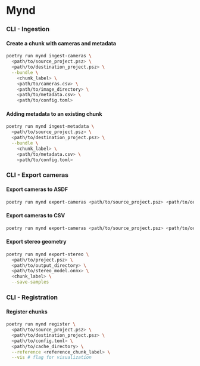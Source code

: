 # Mynd

### CLI - Ingestion

#### Create a chunk with cameras and metadata

```bash
poetry run mynd ingest-cameras \
  <path/to/source_project.psz> \
  <path/to/destination_project.psz> \
  --bundle \
    <chunk_label> \
    <path/to/cameras.csv> \
    <path/to/image_directory> \
    <path/to/metadata.csv> \
    <path/to/config.toml>
```

#### Adding metadata to an existing chunk

```bash
poetry run mynd ingest-metadata \
  <path/to/source_project.psz> \
  <path/to/destination_project.psz> \
  --bundle \
    <chunk_label> \
    <path/to/metadata.csv> \
    <path/to/config.toml>
```

### CLI - Export cameras

#### Export cameras to ASDF

```bash
poetry run mynd export-cameras <path/to/source_project.psz> <path/to/output.asdf> <chunk_label>
```

#### Export cameras to CSV

```bash
poetry run mynd export-cameras <path/to/source_project.psz> <path/to/output.csv> <chunk_label>
```

#### Export stereo geometry

```bash
poetry run mynd export-stereo \
  <path/to/project.psz> \
  <path/to/output_directory> \
  <path/to/stereo_model.onnx> \
  <chunk_label> \
  --save-samples
```

### CLI - Registration

#### Register chunks

```bash
poetry run mynd register \
  <path/to/source_project.psz> \
  <path/to/destination_project.psz> \
  <path/to/config.toml> \
  <path/to/cache_directory> \
  --reference <reference_chunk_label> \
  --vis # flag for visualization
```
